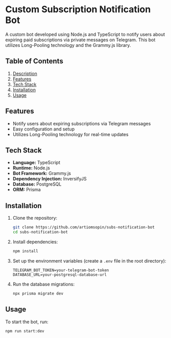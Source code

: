 # Custom Subscription Notification Bot

A custom bot developed using Node.js and TypeScript to notify users about expiring paid subscriptions via private messages on Telegram. This bot utilizes Long-Pooling technology and the Grammy.js library.

## Table of Contents

1. [Description](#description)
2. [Features](#features)
3. [Tech Stack](#tech-stack)
4. [Installation](#installation)
5. [Usage](#usage)

## Features

- Notify users about expiring subscriptions via Telegram messages
- Easy configuration and setup
- Utilizes Long-Pooling technology for real-time updates

## Tech Stack

- **Language:** TypeScript
- **Runtime:** Node.js
- **Bot Framework:** Grammy.js
- **Dependency Injection:** InversifyJS
- **Database:** PostgreSQL
- **ORM:** Prisma

## Installation

1. Clone the repository:
    ```bash
    git clone https://github.com/artiomsopin/subs-notification-bot
    cd subs-notification-bot
    ```

2. Install dependencies:
    ```bash
    npm install
    ```

3. Set up the environment variables (create a `.env` file in the root directory):
    ```env
    TELEGRAM_BOT_TOKEN=your-telegram-bot-token
    DATABASE_URL=your-postgresql-database-url
    ```

4. Run the database migrations:
    ```bash
    npx prisma migrate dev
    ```

## Usage

To start the bot, run:
```bash
npm run start:dev
